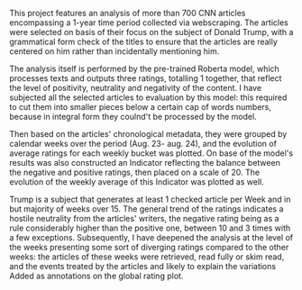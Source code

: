 This project features an analysis of more than 700 CNN articles encompassing a 1-year time period collected via webscraping. 
The articles were selected on basis of their focus on the subject of Donald Trump, 
with a grammatical form check of the titles to ensure that the articles are really centered on him rather than incidentally mentioning him. 

The analysis itself is performed by the pre-trained Roberta model, which processes texts and outputs three ratings, 
totalling 1 together, that reflect the level of positivity, neutrality and negativity of the content. 
I have subjected all the selected articles to evaluation by this model: this required to cut them into smaller pieces below a certain cap of words numbers,
because in integral form they coulnd't be processed by the model. 

Then based on the articles' chronological metadata, they were grouped by calendar weeks over the period (Aug. 23- aug. 24), 
and the evolution of average ratings for each weekly bucket was plotted. 
On base of the model's results was also constructed an Indicator reflecting the balance between the negative and positive ratings, 
then placed on a scale of 20. The evolution of the weekly average of this Indicator was plotted as well. 

Trump is a subject that generates at least 1 checked article per Week and in but majority of weeks over 15. 
The general trend of the ratings indicates a hostile neutrality from the articles' writers, 
the negative rating being as a rule considerably higher than the positive one, between 10 and 3 times with a few exceptions. 
Subsequently, I have deepened the analysis at the level of the weeks presenting some sort of diverging ratings compared to the other weeks: 
the articles of these weeks were retrieved, read fully or skim read, and the events treated by the articles and likely to explain the variations Added as annotations on the global rating plot. 
